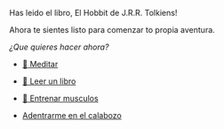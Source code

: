 Has leido el libro, El Hobbit de J.R.R. Tolkiens!

Ahora te sientes listo para comenzar to propia aventura.

_¿Que quieres hacer ahora?_

- [🧘 Meditar](1-1A.md)

- [📖 Leer un libro](1-1B.md)

- [💪 Entrenar musculos](0-1A.md)

- [Adentrarme en el calabozo](../1/2.md)
